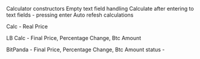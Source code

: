 Calculator constructors
Empty text field handling
Calculate after entering to text fields - pressing enter
Auto refesh calculations

Calc - Real Price

LB Calc - Final Price, Percentage Change, Btc Amount

BitPanda - Final Price, Percentage Change, Btc Amount
	status -